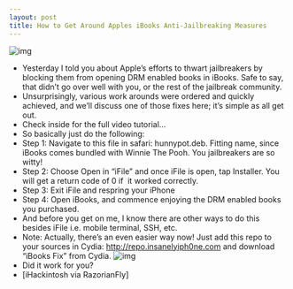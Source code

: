 ```yaml
---
layout: post
title: How to Get Around Apples iBooks Anti-Jailbreaking Measures
---
```

![img](http://media.idownloadblog.com/wp-content/uploads/2011/02/iBooks-Blocked-for-Jailbreakers.png)
* Yesterday I told you about Apple’s efforts to thwart jailbreakers by blocking them from opening DRM enabled books in iBooks. Safe to say, that didn’t go over well with you, or the rest of the jailbreak community.
* Unsurprisingly, various work arounds were ordered and quickly achieved, and we’ll discuss one of those fixes here; it’s simple as all get out.
* Check inside for the full video tutorial…
* So basically just do the following:
* Step 1: Navigate to this file in safari: hunnypot.deb. Fitting name, since iBooks comes bundled with Winnie The Pooh. You jailbreakers are so witty!
* Step 2: Choose Open in “iFile” and once iFile is open, tap Installer. You will get a return code of 0 if  it worked correctly.
* Step 3: Exit iFile and respring your iPhone
* Step 4: Open iBooks, and commence enjoying the DRM enabled books you purchased.
* And before you get on me, I know there are other ways to do this besides iFile i.e. mobile terminal, SSH, etc.
* Note: Actually, there’s an even easier way now! Just add this repo to your sources in Cydia: http://repo.insanelyiph0ne.com and download “iBooks Fix” from Cydia.
![img](http://media.idownloadblog.com/wp-content/uploads/2011/02/iBooks-Fix.png)
* Did it work for you?
* [iHackintosh via RazorianFly]

